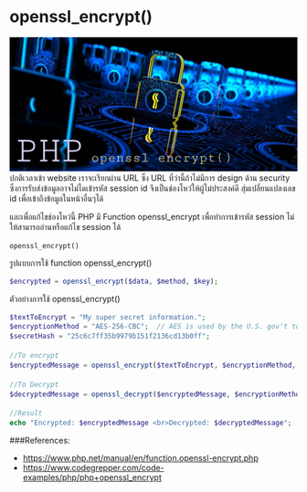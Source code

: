 # openssl_encrypt()
![](openssl.jpg)
ปกติเวลาเข้า website เราจะเรียกผ่าน URL ซึ่ง URL ที่ว่านี้ถ้าไม่มีการ design ด้าน security ซึ่งการรับส่งข้อมูลอาจไม่ไดเข้ารหัส session id
จึงเป็นช่องโหว่ให้ผู้ไม่ประสงค์ดี สุ่มเปลี่ยนแปลงเลข id เพื่อเข้าถึงข้อมูลในหน้าอื่นๆได้

และเพื่อแก้ไขช่องโหว่นี้ PHP มี Function openssl_encrypt เพื่อทำการเข้ารหัส session ไม่ให้สามารถอ่านหรือแก้ไข session ได้


`openssl_encrypt()` 

รูปแบบการใช้ function openssl_encrypt()
````PHP
$encrypted = openssl_encrypt($data, $method, $key);
````

ตัวอย่างการใช้ openssl_encrypt()
````PHP
$textToEncrypt = "My super secret information.";
$encryptionMethod = "AES-256-CBC";  // AES is used by the U.S. gov't to encrypt top secret documents.
$secretHash = "25c6c7ff35b9979b151f2136cd13b0ff";

//To encrypt
$encryptedMessage = openssl_encrypt($textToEncrypt, $encryptionMethod, $secretHash);

//To Decrypt
$decryptedMessage = openssl_decrypt($encryptedMessage, $encryptionMethod, $secretHash);

//Result
echo "Encrypted: $encryptedMessage <br>Decrypted: $decryptedMessage";
````

###References:
- https://www.php.net/manual/en/function.openssl-encrypt.php
- https://www.codegrepper.com/code-examples/php/php+openssl_encrypt
